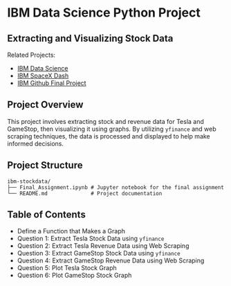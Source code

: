 # IBM Data Science Python Project
## Extracting and Visualizing Stock Data

Related Projects:
- [IBM Data Science](https://github.com/eveliinahampus/ibm-datascience)
- [IBM SpaceX Dash](https://github.com/eveliinahampus/ibm-spacex-dash)
- [IBM Github Final Project](https://github.com/eveliinahampus/ibm-github-final-project)


## Project Overview

This project involves extracting stock and revenue data for Tesla and GameStop, then visualizing it using graphs. By utilizing `yfinance` and web scraping techniques, the data is processed and displayed to help make informed decisions.

## Project Structure
```
ibm-stockdata/  
├── Final_Assignment.ipynb # Jupyter notebook for the final assignment
└── README.md              # Project documentation
```

## Table of Contents
- Define a Function that Makes a Graph
- Question 1: Extract Tesla Stock Data using `yfinance`
- Question 2: Extract Tesla Revenue Data using Web Scraping
- Question 3: Extract GameStop Stock Data using `yfinance`
- Question 4: Extract GameStop Revenue Data using Web Scraping
- Question 5: Plot Tesla Stock Graph
- Question 6: Plot GameStop Stock Graph

